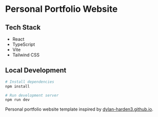 # Personal Portfolio Website


## Tech Stack

- React
- TypeScript
- Vite
- Tailwind CSS

## Local Development

```bash
# Install dependencies
npm install

# Run development server
npm run dev
```


Personal portfolio website template inspired by [dylan-harden3.github.io](https://dylan-harden3.github.io).

